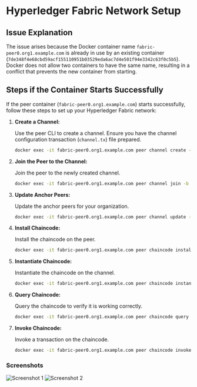 # Hyperledger Fabric Network Setup

## Issue Explanation

The issue arises because the Docker container name `fabric-peer0.org1.example.com` is already in use by an existing container (`7de348f4e68cbd59acf155110951b03529eda6ac7d4e501f94e3342c63f0c5b5`). Docker does not allow two containers to have the same name, resulting in a conflict that prevents the new container from starting.

## Steps if the Container Starts Successfully

If the peer container (`fabric-peer0.org1.example.com`) starts successfully, follow these steps to set up your Hyperledger Fabric network:

1. **Create a Channel:**

    Use the peer CLI to create a channel. Ensure you have the channel configuration transaction (`channel.tx`) file prepared.

    ```bash
    docker exec -it fabric-peer0.org1.example.com peer channel create -o orderer.example.com:7050 -c mychannel -f /path/to/channel.tx --outputBlock /path/to/mychannel.block
    ```

2. **Join the Peer to the Channel:**

    Join the peer to the newly created channel.

    ```bash
    docker exec -it fabric-peer0.org1.example.com peer channel join -b /path/to/mychannel.block
    ```

3. **Update Anchor Peers:**

    Update the anchor peers for your organization.

    ```bash
    docker exec -it fabric-peer0.org1.example.com peer channel update -o orderer.example.com:7050 -c mychannel -f /path/to/Org1MSPanchors.tx
    ```

4. **Install Chaincode:**

    Install the chaincode on the peer.

    ```bash
    docker exec -it fabric-peer0.org1.example.com peer chaincode install -n mycc -v 1.0 -p github.com/chaincode_example02/go
    ```

5. **Instantiate Chaincode:**

    Instantiate the chaincode on the channel.

    ```bash
    docker exec -it fabric-peer0.org1.example.com peer chaincode instantiate -o orderer.example.com:7050 -C mychannel -n mycc -v 1.0 -c '{"Args":["init","a","100","b","200"]}' -P "OR ('Org1MSP.peer','Org2MSP.peer')"
    ```

6. **Query Chaincode:**

    Query the chaincode to verify it is working correctly.

    ```bash
    docker exec -it fabric-peer0.org1.example.com peer chaincode query -C mychannel -n mycc -c '{"Args":["query","a"]}'
    ```

7. **Invoke Chaincode:**

    Invoke a transaction on the chaincode.

    ```bash
    docker exec -it fabric-peer0.org1.example.com peer chaincode invoke -o orderer.example.com:7050 -C mychannel -n mycc -c '{"Args":["invoke","a","b","10"]}'
    ```

### Screenshots

![Screenshot 1](screenshots/1.png)
![Screenshot 2](screenshots/2.png)
